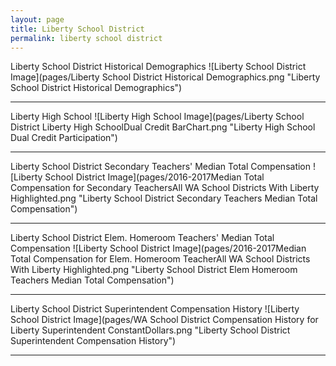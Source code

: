 ```yaml
---
layout: page
title: Liberty School District
permalink: liberty school district
---
```



Liberty School District Historical Demographics
![Liberty School District Image](pages/Liberty School District Historical Demographics.png "Liberty School District Historical Demographics")

___

Liberty High School
![Liberty High School Image](pages/Liberty School District Liberty High SchoolDual Credit BarChart.png "Liberty High School Dual Credit Participation")

___

Liberty School District Secondary Teachers' Median Total Compensation
![Liberty School District Image](pages/2016-2017Median Total Compensation for Secondary TeachersAll WA School Districts With Liberty Highlighted.png "Liberty School District Secondary Teachers Median Total Compensation")

___

Liberty School District Elem. Homeroom Teachers' Median Total Compensation
![Liberty School District Image](pages/2016-2017Median Total Compensation for Elem. Homeroom TeacherAll WA School Districts With Liberty Highlighted.png "Liberty School District Elem Homeroom Teachers Median Total Compensation")

___

Liberty School District Superintendent Compensation History
![Liberty School District Image](pages/WA School District Compensation History for Liberty Superintendent ConstantDollars.png "Liberty School District Superintendent Compensation History")

___

